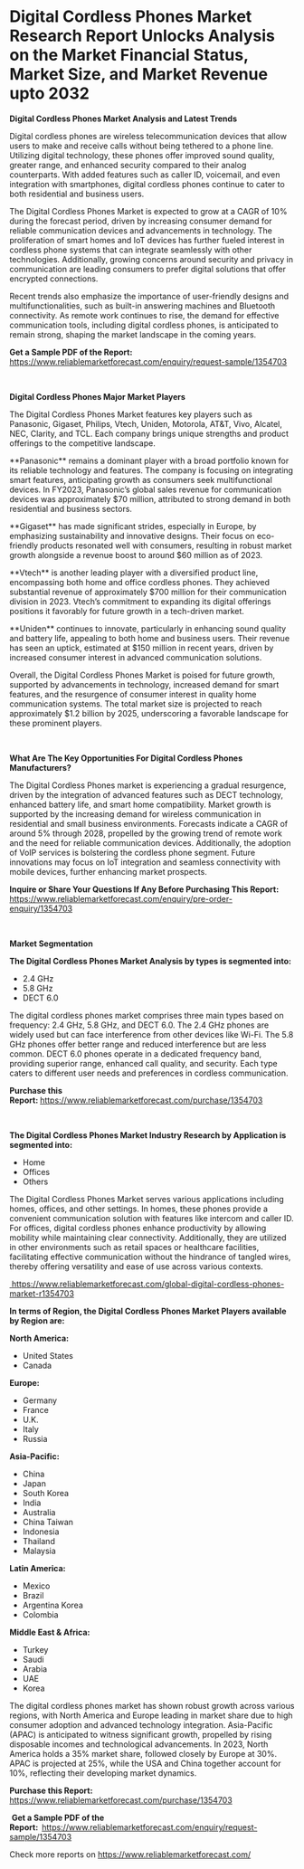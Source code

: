 <p><h1>Digital Cordless Phones Market Research Report Unlocks Analysis on the Market Financial Status, Market Size, and Market Revenue upto 2032</h1></p><p><strong>Digital Cordless Phones Market Analysis and Latest Trends</strong></p>
<p><p>Digital cordless phones are wireless telecommunication devices that allow users to make and receive calls without being tethered to a phone line. Utilizing digital technology, these phones offer improved sound quality, greater range, and enhanced security compared to their analog counterparts. With added features such as caller ID, voicemail, and even integration with smartphones, digital cordless phones continue to cater to both residential and business users.</p><p>The Digital Cordless Phones Market is expected to grow at a CAGR of 10% during the forecast period, driven by increasing consumer demand for reliable communication devices and advancements in technology. The proliferation of smart homes and IoT devices has further fueled interest in cordless phone systems that can integrate seamlessly with other technologies. Additionally, growing concerns around security and privacy in communication are leading consumers to prefer digital solutions that offer encrypted connections. </p><p>Recent trends also emphasize the importance of user-friendly designs and multifunctionalities, such as built-in answering machines and Bluetooth connectivity. As remote work continues to rise, the demand for effective communication tools, including digital cordless phones, is anticipated to remain strong, shaping the market landscape in the coming years.</p></p>
<p><strong>Get a Sample PDF of the Report:&nbsp;</strong> <a href="https://www.reliablemarketforecast.com/enquiry/request-sample/1354703?utm_campaign=2255&utm_medium=2&utm_source=Github&utm_content=ia&utm_term=09022025&utm_id=digital-cordless-phones">https://www.reliablemarketforecast.com/enquiry/request-sample/1354703</a></p>
<p>&nbsp;</p>
<p><strong>Digital Cordless Phones Major Market Players</strong></p>
<p><p>The Digital Cordless Phones Market features key players such as Panasonic, Gigaset, Philips, Vtech, Uniden, Motorola, AT&T, Vivo, Alcatel, NEC, Clarity, and TCL. Each company brings unique strengths and product offerings to the competitive landscape.</p><p>**Panasonic** remains a dominant player with a broad portfolio known for its reliable technology and features. The company is focusing on integrating smart features, anticipating growth as consumers seek multifunctional devices. In FY2023, Panasonic’s global sales revenue for communication devices was approximately $70 million, attributed to strong demand in both residential and business sectors.</p><p>**Gigaset** has made significant strides, especially in Europe, by emphasizing sustainability and innovative designs. Their focus on eco-friendly products resonated well with consumers, resulting in robust market growth alongside a revenue boost to around $60 million as of 2023. </p><p>**Vtech** is another leading player with a diversified product line, encompassing both home and office cordless phones. They achieved substantial revenue of approximately $700 million for their communication division in 2023. Vtech’s commitment to expanding its digital offerings positions it favorably for future growth in a tech-driven market.</p><p>**Uniden** continues to innovate, particularly in enhancing sound quality and battery life, appealing to both home and business users. Their revenue has seen an uptick, estimated at $150 million in recent years, driven by increased consumer interest in advanced communication solutions.</p><p>Overall, the Digital Cordless Phones Market is poised for future growth, supported by advancements in technology, increased demand for smart features, and the resurgence of consumer interest in quality home communication systems. The total market size is projected to reach approximately $1.2 billion by 2025, underscoring a favorable landscape for these prominent players.</p></p>
<p>&nbsp;</p>
<p><strong>What Are The Key Opportunities For Digital Cordless Phones Manufacturers?</strong></p>
<p><p>The Digital Cordless Phones market is experiencing a gradual resurgence, driven by the integration of advanced features such as DECT technology, enhanced battery life, and smart home compatibility. Market growth is supported by the increasing demand for wireless communication in residential and small business environments. Forecasts indicate a CAGR of around 5% through 2028, propelled by the growing trend of remote work and the need for reliable communication devices. Additionally, the adoption of VoIP services is bolstering the cordless phone segment. Future innovations may focus on IoT integration and seamless connectivity with mobile devices, further enhancing market prospects.</p></p>
<p><strong>Inquire or Share Your Questions If Any Before Purchasing This Report:</strong> <a href="https://www.reliablemarketforecast.com/enquiry/pre-order-enquiry/1354703?utm_campaign=2255&utm_medium=2&utm_source=Github&utm_content=ia&utm_term=09022025&utm_id=digital-cordless-phones">https://www.reliablemarketforecast.com/enquiry/pre-order-enquiry/1354703</a></p>
<p>&nbsp;</p>
<p><strong>Market Segmentation</strong></p>
<p><strong>The Digital Cordless Phones Market Analysis by types is segmented into:</strong></p>
<p><ul><li>2.4 GHz</li><li>5.8 GHz</li><li>DECT 6.0</li></ul></p>
<p><p>The digital cordless phones market comprises three main types based on frequency: 2.4 GHz, 5.8 GHz, and DECT 6.0. The 2.4 GHz phones are widely used but can face interference from other devices like Wi-Fi. The 5.8 GHz phones offer better range and reduced interference but are less common. DECT 6.0 phones operate in a dedicated frequency band, providing superior range, enhanced call quality, and security. Each type caters to different user needs and preferences in cordless communication.</p></p>
<p><strong>Purchase this Report:&nbsp;</strong><a href="https://www.reliablemarketforecast.com/purchase/1354703?utm_campaign=2255&utm_medium=2&utm_source=Github&utm_content=ia&utm_term=09022025&utm_id=digital-cordless-phones">https://www.reliablemarketforecast.com/purchase/1354703</a></p>
<p>&nbsp;</p>
<p><strong>The Digital Cordless Phones Market Industry Research by Application is segmented into:</strong></p>
<p><ul><li>Home</li><li>Offices</li><li>Others</li></ul></p>
<p><p>The Digital Cordless Phones Market serves various applications including homes, offices, and other settings. In homes, these phones provide a convenient communication solution with features like intercom and caller ID. For offices, digital cordless phones enhance productivity by allowing mobility while maintaining clear connectivity. Additionally, they are utilized in other environments such as retail spaces or healthcare facilities, facilitating effective communication without the hindrance of tangled wires, thereby offering versatility and ease of use across various contexts.</p></p>
<p><a href="https://www.reliablemarketforecast.com/global-digital-cordless-phones-market-r1354703?utm_campaign=2255&utm_medium=2&utm_source=Github&utm_content=ia&utm_term=09022025&utm_id=digital-cordless-phones">&nbsp;https://www.reliablemarketforecast.com/global-digital-cordless-phones-market-r1354703</a></p>
<p><strong>In terms of Region, the Digital Cordless Phones Market Players available by Region are:</strong></p>
<p>
    <p> <strong> North America: </strong>
        <ul>
            <li>United States</li>
            <li>Canada</li>
        </ul>
        </p> 
    <p> <strong> Europe: </strong>
        <ul>
            <li>Germany</li>
            <li>France</li>
            <li>U.K.</li>
            <li>Italy</li>
            <li>Russia</li>
        </ul>
        </p> 
    <p> <strong> Asia-Pacific: </strong>
        <ul>
            <li>China</li>
            <li>Japan</li>
            <li>South Korea</li>
            <li>India</li>
            <li>Australia</li>
            <li>China Taiwan</li>
            <li>Indonesia</li>
            <li>Thailand</li>
            <li>Malaysia</li>
        </ul>
        </p> 
    <p> <strong> Latin America: </strong>
        <ul>
            <li>Mexico</li>
            <li>Brazil</li>
            <li>Argentina Korea</li>
            <li>Colombia</li>
        </ul>
        </p> 
    <p> <strong> Middle East & Africa: </strong>
        <ul>
            <li>Turkey</li>
            <li>Saudi</li>
            <li>Arabia</li>
            <li>UAE</li>
            <li>Korea</li>
        </ul>
    </p>
    </p>
<p><p>The digital cordless phones market has shown robust growth across various regions, with North America and Europe leading in market share due to high consumer adoption and advanced technology integration. Asia-Pacific (APAC) is anticipated to witness significant growth, propelled by rising disposable incomes and technological advancements. In 2023, North America holds a 35% market share, followed closely by Europe at 30%. APAC is projected at 25%, while the USA and China together account for 10%, reflecting their developing market dynamics.</p></p>
<p><strong>Purchase this Report: </strong><a href="https://www.reliablemarketforecast.com/purchase/1354703?utm_campaign=2255&utm_medium=2&utm_source=Github&utm_content=ia&utm_term=09022025&utm_id=digital-cordless-phones">https://www.reliablemarketforecast.com/purchase/1354703</a></p>
<p>&nbsp;<strong>Get a Sample PDF of the Report:&nbsp;&nbsp;</strong><a href="https://www.reliablemarketforecast.com/enquiry/request-sample/1354703?utm_campaign=2255&utm_medium=2&utm_source=Github&utm_content=ia&utm_term=09022025&utm_id=digital-cordless-phones">https://www.reliablemarketforecast.com/enquiry/request-sample/1354703</a></p>
<p><strong></strong></p>
<p>Check more reports on <a href="https://www.reliablemarketforecast.com/?utm_campaign=2255&utm_medium=2&utm_source=Github&utm_content=ia&utm_term=09022025&utm_id=digital-cordless-phones">https://www.reliablemarketforecast.com/</a></p>